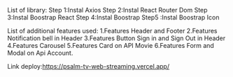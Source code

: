 List of library: Step 1:Instal Axios Step 2:Instal React Router Dom Step 3:Instal Boostrap React Step 4:Instal Boostrap Step5 :Instal Boostrap Icon

List of additional features used: 1.Features Header and Footer 2.Features Notification bell in Header 3.Features Button Sign in and Sign Out in Header 4.Features Carousel 5.Features Card on API Movie 6.Features Form and Modal on Api Account.

Link deploy:https://psalm-tv-web-streaming.vercel.app/
